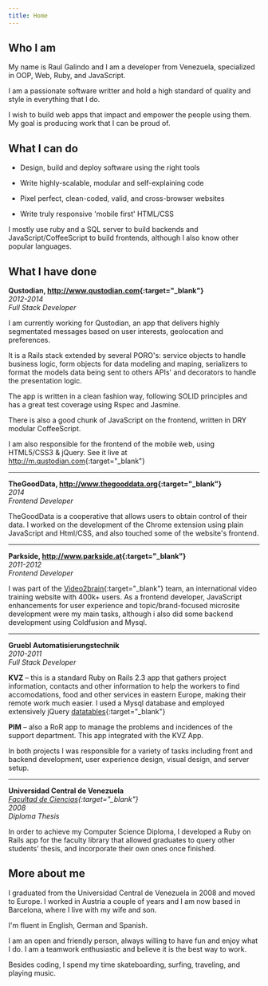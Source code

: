 ```yaml
---
title: Home
---
```


Who I am
--------

My name is Raul Galindo and I am a developer from Venezuela, specialized in OOP, Web, Ruby, and JavaScript.

I am a passionate software writter and hold a high standard of quality and style in everything that I do.
 
I wish to build web apps that impact and empower the people using them. My goal is producing work that I can be proud of.

What I can do
-------------

* Design, build and deploy software using the right tools

* Write highly-scalable, modular and self-explaining code

* Pixel perfect, clean-coded, valid, and cross-browser websites

* Write truly responsive 'mobile first' HTML/CSS

I mostly use ruby and a SQL server to build backends and JavaScript/CoffeeScript to build frontends, although I also know other popular languages. 


What I have done
----------------

**Qustodian, <http://www.qustodian.com>{:target="_blank"}**  
*2012-2014*  
*Full Stack Developer*

I am currently working for Qustodian, an app that delivers highly segmentated messages based on user interests, geolocation and preferences. 

It is a Rails stack extended by several PORO's: service objects to handle business logic, form objects for data modeling and maping, serializers to format the models data being sent to others APIs' and decorators to handle the presentation logic.

The app is written in a clean fashion way, following SOLID principles and has a great test coverage using Rspec and Jasmine. 

There is also a good chunk of JavaScript on the frontend, written in DRY modular CoffeeScript.

I am also responsible for the frontend of the mobile web, using HTML5/CSS3 & jQuery. See it live at <http://m.qustodian.com>{:target="_blank"}

* * *

**TheGoodData, <http://www.thegooddata.org>{:target="_blank"}**  
*2014*  
*Frontend Developer*

TheGoodData is a cooperative that allows users to obtain control of their data. I worked on the development of the Chrome extension using plain JavaScript and Html/CSS, and also touched some of the website's frontend.

* * *

**Parkside, <http://www.parkside.at>{:target="_blank"}**  
*2011-2012*  
*Frontend Developer*  

I was part of the [Video2brain](http://www.video2brain.com){:target="_blank"} team, an international video training website with 400k+ users. As a frontend developer, JavaScript enhancements for user experience and topic/brand-focused microsite development were my main tasks, although i also did some backend development using Coldfusion and Mysql.

* * *

**Gruebl Automatisierungstechnik**  
*2010-2011*  
*Full Stack Developer*
 
**KVZ** – this is a standard Ruby on Rails 2.3 app that gathers project information, contacts and other information to help the workers to find accomodations, food and other services in eastern Europe, making their remote work much easier. I used a Mysql database and employed extensively jQuery [datatables](http://datatables.net){:target="_blank"}

**PIM** – also a RoR app to manage the problems and incidences of the support department. This app integrated with the KVZ App.

In both projects I was responsible for a variety of tasks including front and backend development, user experience design, visual design, and server setup.

* * *

**Universidad Central de Venezuela**  
*[Facultad de Ciencias](http://www.ciens.ucv.ve/ciens/){:target="_blank"}*  
*2008*  
*Diploma Thesis*

In order to achieve my Computer Science Diploma, I developed a Ruby on Rails app for the faculty library that allowed graduates to query other students' thesis, and incorporate their own ones once finished. 

More about me
-------------

I graduated from the Universidad Central de Venezuela in 2008 and moved to Europe. I worked in Austria a couple of years and I am now based in Barcelona, where I live with my wife and son.

I'm fluent in English, German and Spanish. 

I am an open and friendly person, always willing to have fun and enjoy what I do. I am a teamwork enthusiastic and believe it is the best way to work.

Besides coding, I spend my time skateboarding, surfing, traveling, and playing music.